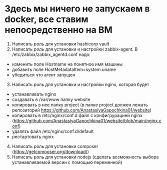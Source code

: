 # Здесь мы ничего не запускаем в docker, все ставим непосредственно на ВМ
1) Написать *роль*  для установки hashicorp vault
2) Написать *роль*  для установки и настройки zabbix-agent. В /etc/zabbix/zabbix_agentd.conf надо:
- изменить поле Hostname на понятное имя машины
- добавить поле HostMetadataItem=system.uname
- убедиться что агент запущен
3) Написать роль для установки и настройки nginx, которая будет
- устанавливать nginx
- создавать в /var/www папку website
- копировать в нее папку project (в папке project должен лежать репозиторий https://github.com/AnastasiyaGapochkina01/website)
- копировать в /etc/nginx/conf.d файл с конфигрурацией nginx (https://github.com/AnastasiyaGapochkina01/website/blob/main/nginx.conf)
- удалять файл /etc/nginx/conf.d/default
- рестартовать nginx
4) Написать роль для установки composer (https://getcomposer.org/download/)
5) Написать роль для установки nodejs (сделать возможность выбора устанавливаемой версии с помощью переменной)